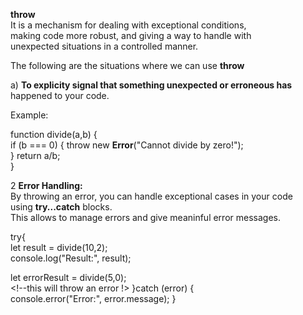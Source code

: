 **throw** <br/>
It is a mechanism for dealing with exceptional conditions,<br/>
making code more robust, and giving a way to handle with <br/>
unexpected situations in a controlled manner.<br/>

The following are the situations where we can use **throw**<br/>

a) **To explicity signal that something unexpected or erroneous has**<br/>
happened to your code.<br/>

Example:<br/>

function divide(a,b) {<br/>
if (b === 0) {
    throw new **Error**("Cannot divide by zero!");<br/>
}
return a/b;<br/>
}<br/>

2 **Error Handling:**<br/>
By throwing an error, you can handle exceptional cases in your code<br/>
using **try...catch** blocks.<br/>
This allows to manage errors and give meaninful error messages.

try{<br/>
let result = divide(10,2);<br/>
console.log("Result:", result);<br/>

let errorResult = divide(5,0);<br/> <!--this will throw an error !>
}catch (error) {<br/>
console.error("Error:", error.message);
}